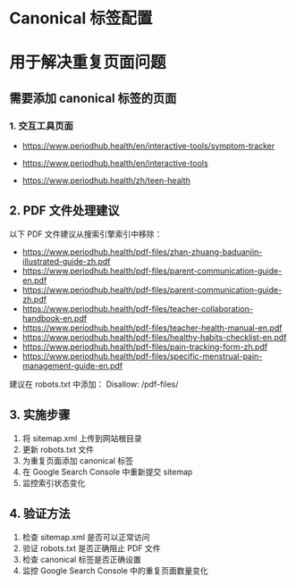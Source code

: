 # Canonical 标签配置
# 用于解决重复页面问题

## 需要添加 canonical 标签的页面

### 1. 交互工具页面
- https://www.periodhub.health/en/interactive-tools/symptom-tracker
  <link rel="canonical" href="https://www.periodhub.health/en/interactive-tools/symptom-tracker" />

- https://www.periodhub.health/en/interactive-tools
  <link rel="canonical" href="https://www.periodhub.health/en/interactive-tools" />

- https://www.periodhub.health/zh/teen-health
  <link rel="canonical" href="https://www.periodhub.health/zh/teen-health" />

## 2. PDF 文件处理建议

以下 PDF 文件建议从搜索引擎索引中移除：
- https://www.periodhub.health/pdf-files/zhan-zhuang-baduanjin-illustrated-guide-zh.pdf
- https://www.periodhub.health/pdf-files/parent-communication-guide-en.pdf
- https://www.periodhub.health/pdf-files/parent-communication-guide-zh.pdf
- https://www.periodhub.health/pdf-files/teacher-collaboration-handbook-en.pdf
- https://www.periodhub.health/pdf-files/teacher-health-manual-en.pdf
- https://www.periodhub.health/pdf-files/healthy-habits-checklist-en.pdf
- https://www.periodhub.health/pdf-files/pain-tracking-form-zh.pdf
- https://www.periodhub.health/pdf-files/specific-menstrual-pain-management-guide-en.pdf

建议在 robots.txt 中添加：
Disallow: /pdf-files/

## 3. 实施步骤

1. 将 sitemap.xml 上传到网站根目录
2. 更新 robots.txt 文件
3. 为重复页面添加 canonical 标签
4. 在 Google Search Console 中重新提交 sitemap
5. 监控索引状态变化

## 4. 验证方法

1. 检查 sitemap.xml 是否可以正常访问
2. 验证 robots.txt 是否正确阻止 PDF 文件
3. 检查 canonical 标签是否正确设置
4. 监控 Google Search Console 中的重复页面数量变化

